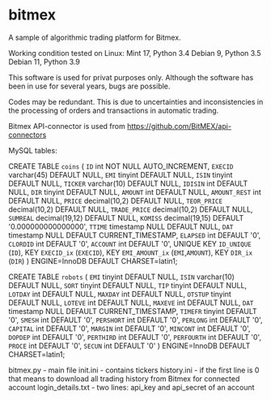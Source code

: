 # bitmex
A sample of algorithmic trading platform for Bitmex.

Working condition tested on Linux:
Mint 17, Python 3.4
Debian 9, Python 3.5
Debian 11, Python 3.9

This software is used for privat purposes only. Although the software has been in use for several years, bugs are possible.

Codes may be redundant. This is due to uncertainties and inconsistencies in the processing of orders and transactions in automatic trading.

Bitmex API-connector is used from https://github.com/BitMEX/api-connectors

MySQL tables:

CREATE TABLE `coins` (
  `ID` int NOT NULL AUTO_INCREMENT,
  `EXECID` varchar(45) DEFAULT NULL,
  `EMI` tinyint DEFAULT NULL,
  `ISIN` tinyint DEFAULT NULL,
  `TICKER` varchar(10) DEFAULT NULL,
  `IDISIN` int DEFAULT NULL,
  `DIR` tinyint DEFAULT NULL,
  `AMOUNT` int DEFAULT NULL,
  `AMOUNT_REST` int DEFAULT NULL,
  `PRICE` decimal(10,2) DEFAULT NULL,
  `TEOR_PRICE` decimal(10,2) DEFAULT NULL,
  `TRADE_PRICE` decimal(10,2) DEFAULT NULL,
  `SUMREAL` decimal(19,12) DEFAULT NULL,
  `KOMISS` decimal(19,15) DEFAULT '0.000000000000000',
  `TTIME` timestamp NULL DEFAULT NULL,
  `DAT` timestamp NULL DEFAULT CURRENT_TIMESTAMP,
  `ELAPSED` int DEFAULT '0',
  `CLORDID` int DEFAULT '0',
  `ACCOUNT` int DEFAULT '0',
  UNIQUE KEY `ID_UNIQUE` (`ID`),
  KEY `EXECID_ix` (`EXECID`),
  KEY `EMI_AMOUNT_ix` (`EMI`,`AMOUNT`),
  KEY `DIR_ix` (`DIR`)
) ENGINE=InnoDB DEFAULT CHARSET=latin1;

CREATE TABLE `robots` (
  `EMI` tinyint DEFAULT NULL,
  `ISIN` varchar(10) DEFAULT NULL,
  `SORT` tinyint DEFAULT NULL,
  `TIP` tinyint DEFAULT NULL,
  `LOTDAY` int DEFAULT NULL,
  `MAXDAY` int DEFAULT NULL,
  `OTSTUP` tinyint DEFAULT NULL,
  `LOTEVE` int DEFAULT NULL,
  `MAXEVE` int DEFAULT NULL,
  `DAT` timestamp NULL DEFAULT CURRENT_TIMESTAMP,
  `TIMEFR` tinyint DEFAULT '0',
  `SMESH` int DEFAULT '0',
  `PERSHORT` int DEFAULT '0',
  `PERLONG` int DEFAULT '0',
  `CAPITAL` int DEFAULT '0',
  `MARGIN` int DEFAULT '0',
  `MINCONT` int DEFAULT '0',
  `DOPDEP` int DEFAULT '0',
  `PERTHIRD` int DEFAULT '0',
  `PERFOURTH` int DEFAULT '0',
  `PROCE` int DEFAULT '0',
  `SECUN` int DEFAULT '0'
) ENGINE=InnoDB DEFAULT CHARSET=latin1;

bitmex.py - main file
init.ini - contains tickers
history.ini - if the first line is 0 that means to download all trading history from Bitmex for connected account
login_details.txt - two lines: api_key and api_secret of an account
